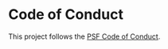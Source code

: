 # Code of Conduct
This project follows the [PSF Code of Conduct](https://www.python.org/psf/codeofconduct/).
